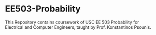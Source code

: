 # EE503-Probability

This Repository contains coursework of USC EE 503 Probability for Electrical and Computer Engineers, taught by Prof. Konstantinos Psounis.
